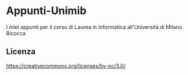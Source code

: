 # Appunti-Unimib
I miei appunti per il corso di Laurea in Informatica all'Università di Milano Bicocca

## Licenza

https://creativecommons.org/licenses/by-nc/3.0/
